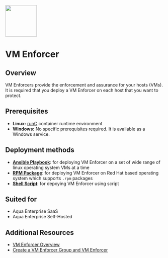 <img src="https://avatars3.githubusercontent.com/u/12783832?s=200&v=4" height="100" width="100" />

# VM Enforcer

## Overview
VM Enforcers provide the enforcement and assurance for your hosts (VMs). It is required that you deploy a VM Enforcer on each host that you want to protect.

## Prerequisites

* **Linux:** [runC](https://www.docker.com/blog/runc/) container runtime environment
* **Windows:** No specific prerequisites required. It is available as a Windows service.

## Deployment methods

* [**Ansible Playbook**](./ansible/): for deploying VM Enforcer on a set of wide range of linux operating system VMs at a time
* [**RPM Package**](./rpm/): for deploying VM Enforcer on Red Hat based operating system which supports `.rpm` packages
* [**Shell Script**](./shell/): for depoying VM Enforcer using script

## Suited for

* Aqua Enterprise SaaS
* Aqua Enterprise Self-Hosted

## Additional Resources

* [VM Enforcer Overview](https://docs.aquasec.com/docs/enforcers-overview#section-vm-enforcers)
* [Create a VM Enforcer Group and VM Enforcer](https://docs.aquasec.com/docs/create-a-vm-enforcer-group-and-vm-enforcer)